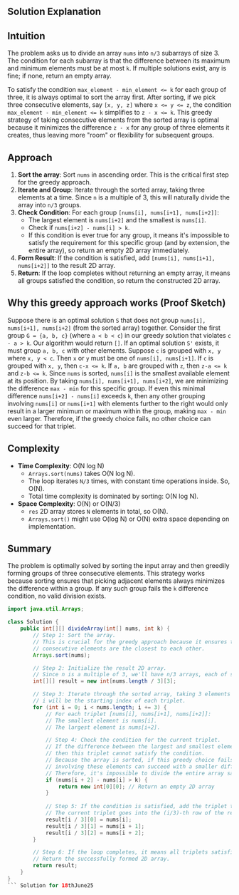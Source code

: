 ## Solution Explanation

## Intuition
The problem asks us to divide an array `nums` into `n/3` subarrays of size 3. The condition for each subarray is that the difference between its maximum and minimum elements must be at most `k`. If multiple solutions exist, any is fine; if none, return an empty array.

To satisfy the condition `max_element - min_element <= k` for each group of three, it is always optimal to sort the array first. After sorting, if we pick three consecutive elements, say `[x, y, z]` where `x <= y <= z`, the condition `max_element - min_element <= k` simplifies to `z - x <= k`. This greedy strategy of taking consecutive elements from the sorted array is optimal because it minimizes the difference `z - x` for any group of three elements it creates, thus leaving more "room" or flexibility for subsequent groups.

## Approach
1.  **Sort the array**: Sort `nums` in ascending order. This is the critical first step for the greedy approach.
2.  **Iterate and Group**: Iterate through the sorted array, taking three elements at a time. Since `n` is a multiple of 3, this will naturally divide the array into `n/3` groups.
3.  **Check Condition**: For each group `[nums[i], nums[i+1], nums[i+2]]`:
    *   The largest element is `nums[i+2]` and the smallest is `nums[i]`.
    *   Check if `nums[i+2] - nums[i] > k`.
    *   If this condition is ever true for any group, it means it's impossible to satisfy the requirement for this specific group (and by extension, the entire array), so return an empty 2D array immediately.
4.  **Form Result**: If the condition is satisfied, add `[nums[i], nums[i+1], nums[i+2]]` to the result 2D array.
5.  **Return**: If the loop completes without returning an empty array, it means all groups satisfied the condition, so return the constructed 2D array.

## Why this greedy approach works (Proof Sketch)
Suppose there is an optimal solution `S` that does not group `nums[i], nums[i+1], nums[i+2]` (from the sorted array) together.
Consider the first group `G = {a, b, c}` (where `a < b < c`) in our greedy solution that violates `c - a > k`. Our algorithm would return `[]`.
If an optimal solution `S'` exists, it must group `a, b, c` with other elements.
Suppose `c` is grouped with `x, y` where `x, y < c`. Then `x` or `y` must be one of `nums[i], nums[i+1]`.
If `c` is grouped with `x, y`, then `c-x <= k`.
If `a, b` are grouped with `z`, then `z-a <= k` and `z-b <= k`.
Since `nums` is sorted, `nums[i]` is the smallest available element at its position. By taking `nums[i], nums[i+1], nums[i+2]`, we are minimizing the difference `max - min` for this specific group. If even this minimal difference `nums[i+2] - nums[i]` exceeds `k`, then any other grouping involving `nums[i]` or `nums[i+1]` with elements further to the right would only result in a larger minimum or maximum within the group, making `max - min` even larger. Therefore, if the greedy choice fails, no other choice can succeed for that triplet.

## Complexity
-   **Time Complexity**: O(N log N)
    *   `Arrays.sort(nums)` takes O(N log N).
    *   The loop iterates `N/3` times, with constant time operations inside. So, O(N).
    *   Total time complexity is dominated by sorting: O(N log N).
-   **Space Complexity**: O(N) or O(N/3)
    *   `res` 2D array stores `N` elements in total, so O(N).
    *   `Arrays.sort()` might use O(log N) or O(N) extra space depending on implementation.

## Summary
The problem is optimally solved by sorting the input array and then greedily forming groups of three consecutive elements. This strategy works because sorting ensures that picking adjacent elements always minimizes the difference within a group. If any such group fails the `k` difference condition, no valid division exists.

```java
import java.util.Arrays;

class Solution {
    public int[][] divideArray(int[] nums, int k) {
        // Step 1: Sort the array.
        // This is crucial for the greedy approach because it ensures that
        // consecutive elements are the closest to each other.
        Arrays.sort(nums);

        // Step 2: Initialize the result 2D array.
        // Since n is a multiple of 3, we'll have n/3 arrays, each of size 3.
        int[][] result = new int[nums.length / 3][3];

        // Step 3: Iterate through the sorted array, taking 3 elements at a time.
        // i will be the starting index of each triplet.
        for (int i = 0; i < nums.length; i += 3) {
            // For each triplet [nums[i], nums[i+1], nums[i+2]]:
            // The smallest element is nums[i].
            // The largest element is nums[i+2].

            // Step 4: Check the condition for the current triplet.
            // If the difference between the largest and smallest element is greater than k,
            // then this triplet cannot satisfy the condition.
            // Because the array is sorted, if this greedy choice fails, no other combination
            // involving these elements can succeed with a smaller difference.
            // Therefore, it's impossible to divide the entire array satisfying the condition.
            if (nums[i + 2] - nums[i] > k) {
                return new int[0][0]; // Return an empty 2D array
            } 
            
            // Step 5: If the condition is satisfied, add the triplet to the result.
            // The current triplet goes into the (i/3)-th row of the result array.
            result[i / 3][0] = nums[i];
            result[i / 3][1] = nums[i + 1];
            result[i / 3][2] = nums[i + 2];
        }

        // Step 6: If the loop completes, it means all triplets satisfied the condition.
        // Return the successfully formed 2D array.
        return result;
    }
}
``` Solution for 18thJune25
